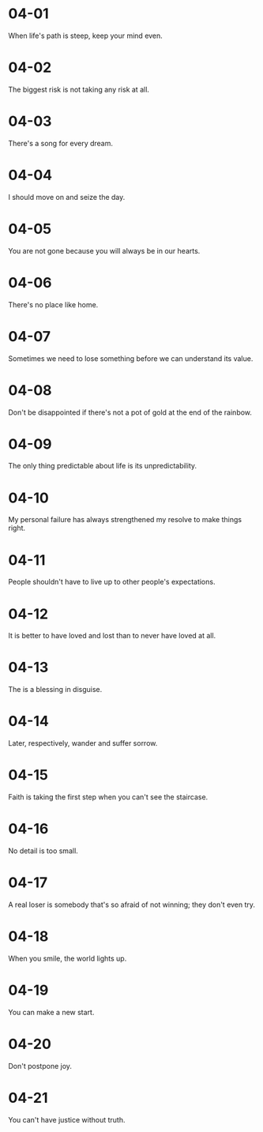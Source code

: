 # 04-01

When life's path is steep, keep your mind even.

# 04-02

The biggest risk is not taking any risk at all.

# 04-03

There's a song for every dream.

# 04-04

I should move on and seize the day.

# 04-05

You are not gone because you will always be in our hearts.

# 04-06

There's no place like home.

# 04-07

Sometimes we need to lose something before we can understand its value.

# 04-08

Don't be disappointed if there's not a pot of gold at the end of the rainbow.

# 04-09

The only thing predictable about life is its unpredictability.

# 04-10

My personal failure has always strengthened my resolve to make things right.

# 04-11

People shouldn't have to live up to other people's expectations.

# 04-12

It is better to have loved and lost than to never have loved at all.

# 04-13

The is a blessing in disguise.

# 04-14

Later, respectively, wander and suffer sorrow.

# 04-15

Faith is taking the first step when you can't see the staircase.

# 04-16

No detail is too small.

# 04-17

A real loser is somebody that's so afraid of not winning; they don't even try.

# 04-18

When you smile, the world lights up.

# 04-19

You can make a new start.

# 04-20

Don't postpone joy.

# 04-21

You can't have justice without truth.
